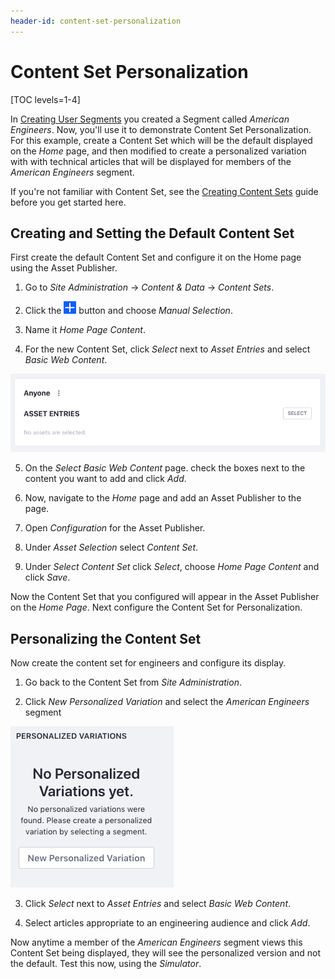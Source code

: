 ```yaml
---
header-id: content-set-personalization
---
```


# Content Set Personalization

[TOC levels=1-4]

In [Creating User Segments](/user/7-2/-/knowledge-base/user/creating-user-segments) you created a 
Segment called *American Engineers*. Now, you'll use it to demonstrate Content 
Set Personalization. For this example, create a Content Set which will be the 
default displayed on the *Home* page, and then modified to create a 
personalized variation with with technical articles that will be displayed for 
members of the *American Engineers* segment.

If you're not familiar with Content Set, see the [Creating Content Sets](user-docs-link) guide before you get started here. 

## Creating and Setting the Default Content Set

First create the default Content Set and configure it on the Home page using the
Asset Publisher.

1.  Go to *Site Administration* &rarr; *Content & Data* &rarr; *Content Sets*.

2.  Click the ![Add](../../images/icon-add.png) button and choose *Manual 
    Selection*.
    
3.  Name it *Home Page Content*.

4.  For the new Content Set, click *Select* next to *Asset Entries* and select
    *Basic Web Content*.

![Figure 1: Click *Select* to add a new Asset Entries.](../../images/create-default-content-set.png)

5.  On the *Select Basic Web Content* page. check the boxes next to the content 
    you want to add and click *Add*.
    
6.  Now, navigate to the *Home* page and add an Asset Publisher to the page.

7.  Open *Configuration* for the Asset Publisher.

8.  Under *Asset Selection* select *Content Set*.

9.  Under *Select Content Set* click *Select*, choose *Home Page Content*
    and click *Save*.
    
Now the Content Set that you configured will appear in the Asset Publisher on 
the *Home Page*. Next configure the Content Set for Personalization.

## Personalizing the Content Set

Now create the content set for engineers and configure its display.

1.  Go back to the Content Set from *Site Administration*.

2.  Click *New Personalized Variation* and select the *American Engineers* 
    segment

![Figure 2: Create a new Personalized Variation.](../../images/create-personalized-variation.png)

3.  Click *Select* next to *Asset Entries* and select *Basic Web Content*.

4.  Select articles appropriate to an engineering audience and click *Add*.

Now anytime a member of the *American Engineers* segment views this Content Set 
being displayed, they will see the personalized version and not the default. 
Test this now, using the *Simulator*.
